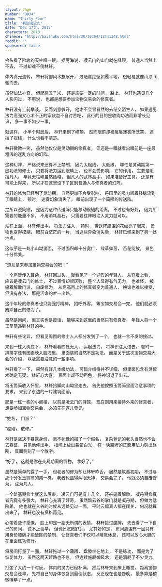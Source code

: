 ```yaml
---
layout: page
number: "0034"
name: "Thirty Four"
title: "初到凌云门"
date: "Dec 17th, 2015"
characters: 2018
chinese: "http://baishuku.com/html/30/30364/12441348.html"
reddit: ""
sponsored: false
---
```


抬头看了险峻的天柱峰一眼，
据厉海说，
凌云门的山门就在峰顶，
普通人当然上不去，
不过却难不倒林轩。

体内真元流转，
林轩将御风术施展开，
过悬崖绝壁如履平地，
很轻易就像山顶飞驰而去。

虽然仙法神奇，
但爬高五千米，
还是需要一定的时间，
路上，
林轩也遇见几个人影闪过，
不用说，
也都是想要参加宝物交易会的修真者。

林轩没有上前攀谈，
反而刻意躲开，
他才不会冒冒然的去结交陌生人，
如果遇见法力高强又心术不正的家伙岂不自讨苦吃，
此行的目的是收购功法而非增长见识，
多一事不如少一事。

就这样，
小半个时辰后，
林轩来到了峰顶，
然而眼前却被层层迷雾所笼罩，
遮挡了视线，
什么也看不清楚。

林轩微微一笑，
虽然他仅仅是灵动期的修真者，
但还是一眼就看出眼前是一座最粗浅的迷乱方向的幻阵。

这种幻阵，
严格说来还算不上禁制，
因为太粗线，
太低级，
哪怕是灵动期第一层功法的修士，
只要将法力运到眼睛上，
也不会受影响，
它的作用，
主要是阻挡凡人，
毕竟天柱峰虽然险峻，
但凡人的武林高手，
如果准备好工具，
还是有可能上得来，
所以才在这里设下了区别普通人与修真者的幻阵。

林轩的修为已经到了灵动期，
自然更加不会受影响，
丹田里的灵力顺着经脉流到了眼睛上，
顿时，
迷雾幻象消失了，
眼前出现了一个简陋的传送阵。

之所以说简陋，
是因为这种传送阵只能移动很短的距离，
不过也有好处，
因为所需要的能量不多，
不用消耗晶石，
只需要往阵眼注入灵力就可以。

站在上面，
林轩伸出手，
将法力注入，
顿时，
传送阵周围的花纹亮了起来，
景物也变得模糊，
眼前白茫茫的一片，
当这些异象消失后，
林轩已经来到了另一处地点。

这似乎是一处小山坳里面，
不过面积却十分宽广，
绿草如茵，
百花绽放，
景色十分优美。

“道友是来参加宝物交易会的吧！”

一个声音传入耳朵，
林轩回过头，
就看见了一个迎宾的年轻人，
从穿着上看，
应该是凌云门的修士，
不过表情却很灰败，
整个人显得有气无力，
也难怪，
被逼着解散门派，
自废修为，
从高高再上的修真者变为普通人，
换谁也难以接受，
但没有办法，
那是活命的唯一出路。

这个年轻的修真者也只能强打精神，
招呼外客，
等宝物交易会一完，
他们就必须废除自己的修为了。

虽然是询问，
但其实也是废话，
能够来到这里的当然只有修真者，
年轻人将一个玉筒简递到林轩的手。

林轩有些诧异，
但看见周围的修士人人都分发到了一个，
也就一言不发的接过。

来到一株大树底下，
林轩看看四处无人，
运起法力，
将神识注入进去，
顿时一排排字还有图画映入脑海里，
里面装的当然不是功法，
而是关于这次宝物交易大会的介绍，
以及需要注意的一些事项。

林轩看了一下，
果然有好几本级功法，
可惜介绍得并不详细，
但里面包含有灵控术确定无疑，
林轩心大喜，
表面上却不动声色，
将神识退了出去。

将玉筒简收入怀里，
林轩抬脚向山坳里走去，
首先他按照玉筒简里面注意事项的要求，
来到了东边的一片建筑面前。

那是一栋一栋的小阁楼，
以前是凌云门的驿馆，
现在则用来接待外来的修真者，
想要参加宝物交易会，
必须先在这儿登记。

“姓名，
门派？”

“赵刚，
散修。”

林轩是坚决不暴露身份，
毫不犹豫的报了一个假名，
复杂登记的老头当然也不会去查证，
只见他伸出手，
指间上放出蒙蒙白光，
在一块腰牌的正面用法力刻出赵刚，
反面则刻了一个散字。

“好了，
这就是你在交易期间的信物，
拿好了。”

虽然是简单的露了一手，
但老者的修为却让林轩咋舌，
居然是筑基初期，
不过与那个分发玉筒简的弟一样，
老者也显得两眼无神，
交易会完了，
他就必须自废修为，
成为凡人。

一个筑基期修士就这么厉害，
凌云门可是有十几个，
还被逼着解散，
凝丹期修真者究竟有多强大，
林轩心充满了好奇，
虽然飘云谷的掌门就是凝丹期，
但做为低阶弟，
他也就在入谷的时候从远处见过一面，
平时云鹤真人都在闭关，
何况就算出来了，
林轩也没有资格再见。

心带着些许感慨，
脸上却是一副无所谓的表情，
林轩接过腰牌，
先去看了一下自己的房间，
说不上豪华，
但也还宽敞舒适，
尤其妙的是，
房间周围有一层只有用身份腰牌才能破除的禁制，
让修真者们不仅可以睡觉休息，
还可以放心大胆的在里面练功修行。

将房间打量了一圈，
林轩拖过一个蒲团，
盘膝坐在地上，
不是练功，
而是为了恢复体力，
虽然这两天赶路也不急，
但连续施展御风术，
还是消耗了不少灵力。

打坐了大约一个时辰，
体内的灵力已经补满，
然后林轩来到床上睡觉，
距离宝物交易会还早，
先将自己的身体恢复到最佳状态，
反正现在也是傍晚，
最多算是稍微睡早了一点。
